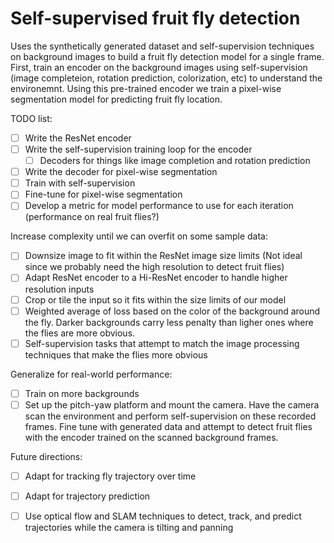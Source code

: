 # Self-supervised fruit fly detection

Uses the synthetically generated dataset and self-supervision techniques on background images to build a fruit fly detection model for a single frame. First, train an encoder on the background images using self-supervision (image completeion, rotation prediction, colorization, etc) to understand the environemnt. Using this pre-trained encoder we train a pixel-wise segmentation model for predicting fruit fly location.

TODO list:
- [ ] Write the ResNet encoder
- [ ] Write the self-supervision training loop for the encoder
    - [ ] Decoders for things like image completion and rotation prediction
- [ ] Write the decoder for pixel-wise segmentation
- [ ] Train with self-supervision
- [ ] Fine-tune for pixel-wise segmentation
- [ ] Develop a metric for model performance to use for each iteration (performance on real fruit flies?)

Increase complexity until we can overfit on some sample data:
- [ ] Downsize image to fit within the ResNet image size limits (Not ideal since we probably need the high resolution to detect fruit flies)
- [ ] Adapt ResNet encoder to a Hi-ResNet encoder to handle higher resolution inputs
- [ ] Crop or tile the input so it fits within the size limits of our model
- [ ] Weighted average of loss based on the color of the background around the fly. Darker backgrounds carry less penalty than ligher ones where the flies are more obvious.
- [ ] Self-supervision tasks that attempt to match the image processing techniques that make the flies more obvious

Generalize for real-world performance:
- [ ] Train on more backgrounds
- [ ] Set up the pitch-yaw platform and mount the camera. Have the camera scan the environment and perform self-supervision on these recorded frames. Fine tune with generated data and attempt to detect fruit flies with the encoder trained on the scanned background frames.

Future directions:
- [ ] Adapt for tracking fly trajectory over time
- [ ] Adapt for trajectory prediction
- [ ] Use optical flow and SLAM techniques to detect, track, and predict trajectories while the camera is tilting and panning

